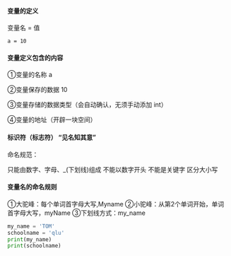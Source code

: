 ####  变量的定义 

变量名 = 值

`a = 10`

####  变量定义包含的内容

①变量的名称    a

②变量保存的数据  10

③变量存储的数据类型（会自动确认，无须手动添加 int）

④变量的地址（开辟一块空间）

####  标识符（标志符） “见名知其意”

命名规范：

只能由数字、字母、_(下划线)组成
不能以数字开头
不能是关键字
区分大小写

####  变量名的命名规则

①大驼峰：每个单词首字母大写,Myname
②小驼峰：从第2个单词开始，单词首字母大写，myName
③下划线方式：my_name

```python
my_name = 'TOM'
schoolname = 'qlu'
print(my_name)
print(schoolname)
```

